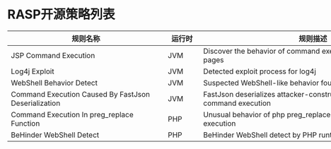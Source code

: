 # RASP开源策略列表
<table style="table-layout: fixed; width: 960px">
<colgroup>
<col style="width: 355px">
<col style="width: 80px">
<col style="width: 512px">
</colgroup>
<thead>
  <tr>
    <th>规则名称</th>
    <th>运行时</th>
    <th>规则描述</th>
  </tr>
</thead>
<tbody>
  <tr>
    <td>JSP Command Execution</td>
    <td>JVM</td>
    <td>Discover the behavior of command execution from java server pages</td>
  </tr>
  <tr>
    <td>Log4j Exploit</td>
    <td>JVM</td>
    <td>Detected exploit process for log4j</td>
  </tr>
  <tr>
    <td>WebShell Behavior Detect</td>
    <td>JVM</td>
    <td>Suspected WebShell-like behavior found in JVM runtime</td>
  </tr>
  <tr>
    <td>Command Execution Caused By FastJson Deserialization</td>
    <td>JVM</td>
    <td>FastJson deserializes attacker-constructed data, resulting in command execution</td>
  </tr>
  <tr>
    <td>Command Execution In preg_replace Function</td>
    <td>PHP</td>
    <td>Unusual behavior of php preg_replace function for command execution</td>
  </tr>
  <tr>
    <td>BeHinder WebShell Detect</td>
    <td>PHP</td>
    <td>BeHinder WebShell detect by PHP runtime stack trace</td>
  </tr>
</tbody>
</table> 